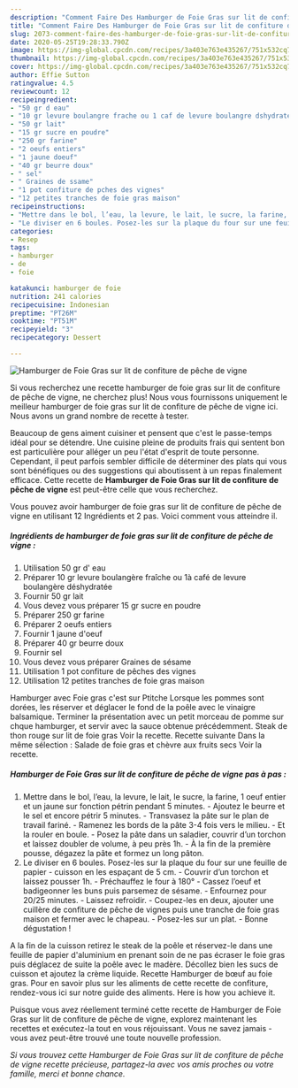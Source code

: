 ```yaml
---
description: "Comment Faire Des Hamburger de Foie Gras sur lit de confiture de pêche de vigne"
title: "Comment Faire Des Hamburger de Foie Gras sur lit de confiture de pêche de vigne"
slug: 2073-comment-faire-des-hamburger-de-foie-gras-sur-lit-de-confiture-de-peche-de-vigne
date: 2020-05-25T19:28:33.790Z
image: https://img-global.cpcdn.com/recipes/3a403e763e435267/751x532cq70/hamburger-de-foie-gras-sur-lit-de-confiture-de-peche-de-vigne-photo-principale-de-la-recette.jpg
thumbnail: https://img-global.cpcdn.com/recipes/3a403e763e435267/751x532cq70/hamburger-de-foie-gras-sur-lit-de-confiture-de-peche-de-vigne-photo-principale-de-la-recette.jpg
cover: https://img-global.cpcdn.com/recipes/3a403e763e435267/751x532cq70/hamburger-de-foie-gras-sur-lit-de-confiture-de-peche-de-vigne-photo-principale-de-la-recette.jpg
author: Effie Sutton
ratingvalue: 4.5
reviewcount: 12
recipeingredient:
- "50 gr d eau"
- "10 gr levure boulangre frache ou 1 caf de levure boulangre dshydrate"
- "50 gr lait"
- "15 gr sucre en poudre"
- "250 gr farine"
- "2 oeufs entiers"
- "1 jaune doeuf"
- "40 gr beurre doux"
- " sel"
- " Graines de ssame"
- "1 pot confiture de pches des vignes"
- "12 petites tranches de foie gras maison"
recipeinstructions:
- "Mettre dans le bol, l’eau, la levure, le lait, le sucre, la farine, 1 oeuf entier et un jaune sur fonction pétrin pendant 5 minutes. Ajoutez le beurre et le sel et encore pétrir 5 minutes. Transvasez la pâte sur le plan de travail fariné. Ramenez les bords de la pâte 3-4 fois vers le milieu. Et la rouler en boule. Posez la pâte dans un saladier, couvrir d’un torchon et laissez doubler de volume, à peu près 1h. À la fin de la première pousse, dégazez la pâte et formez un long pâton."
- "Le diviser en 6 boules. Posez-les sur la plaque du four sur une feuille de papier cuisson en les espaçant de 5 cm. Couvrir d’un torchon et laissez pousser 1h. Préchauffez le four à 180° Cassez l’oeuf et badigeonner les buns puis parsemez de sésame. Enfournez pour 20/25 minutes. Laissez refroidir. Coupez-les en deux, ajouter une cuillère de confiture de pêche de vignes puis une tranche de foie gras maison et fermer avec le chapeau. Posez-les sur un plat. Bonne dégustation !"
categories:
- Resep
tags:
- hamburger
- de
- foie

katakunci: hamburger de foie 
nutrition: 241 calories
recipecuisine: Indonesian
preptime: "PT26M"
cooktime: "PT51M"
recipeyield: "3"
recipecategory: Dessert

---
```



![Hamburger de Foie Gras sur lit de confiture de pêche de vigne](https://img-global.cpcdn.com/recipes/3a403e763e435267/751x532cq70/hamburger-de-foie-gras-sur-lit-de-confiture-de-peche-de-vigne-photo-principale-de-la-recette.jpg)

Si vous recherchez une recette hamburger de foie gras sur lit de confiture de pêche de vigne, ne cherchez plus! Nous vous fournissons uniquement le meilleur hamburger de foie gras sur lit de confiture de pêche de vigne ici. Nous avons un grand nombre de recette à tester.

Beaucoup de gens aiment cuisiner et pensent que c'est le passe-temps idéal pour se détendre. Une cuisine pleine de produits frais qui sentent bon est particulière pour alléger un peu l'état d'esprit de toute personne. Cependant, il peut parfois sembler difficile de déterminer des plats qui vous sont bénéfiques ou des suggestions qui aboutissent à un repas finalement efficace. Cette recette de <strong> Hamburger de Foie Gras sur lit de confiture de pêche de vigne </strong> est peut-être celle que vous recherchez.

<!--inarticleads1-->

Vous pouvez avoir hamburger de foie gras sur lit de confiture de pêche de vigne en utilisant 12 Ingrédients et 2 pas. Voici comment vous atteindre il.

##### Ingrédients de hamburger de foie gras sur lit de confiture de pêche de vigne :

1. Utilisation 50 gr d&#39; eau
1. Préparer 10 gr levure boulangère fraîche ou 1à café de levure boulangère déshydratée
1. Fournir 50 gr lait
1. Vous devez vous préparer 15 gr sucre en poudre
1. Préparer 250 gr farine
1. Préparer 2 oeufs entiers
1. Fournir 1 jaune d&#39;oeuf
1. Préparer 40 gr beurre doux
1. Fournir  sel
1. Vous devez vous préparer  Graines de sésame
1. Utilisation 1 pot confiture de pêches des vignes
1. Utilisation 12 petites tranches de foie gras maison


Hamburger avec Foie gras c&#39;est sur Ptitche Lorsque les pommes sont dorées, les réserver et déglacer le fond de la poêle avec le vinaigre balsamique. Terminer la présentation avec un petit morceau de pomme sur chque hamburger, et servir avec la sauce obtenue précédemment. Steak de thon rouge sur lit de foie gras Voir la recette. Recette suivante Dans la même sélection : Salade de foie gras et chèvre aux fruits secs Voir la recette. 

<!--inarticleads2-->

##### Hamburger de Foie Gras sur lit de confiture de pêche de vigne pas à pas :

1. Mettre dans le bol, l’eau, la levure, le lait, le sucre, la farine, 1 oeuf entier et un jaune sur fonction pétrin pendant 5 minutes. - Ajoutez le beurre et le sel et encore pétrir 5 minutes. - Transvasez la pâte sur le plan de travail fariné. - Ramenez les bords de la pâte 3-4 fois vers le milieu. - Et la rouler en boule. - Posez la pâte dans un saladier, couvrir d’un torchon et laissez doubler de volume, à peu près 1h. - À la fin de la première pousse, dégazez la pâte et formez un long pâton.
1. Le diviser en 6 boules. Posez-les sur la plaque du four sur une feuille de papier - cuisson en les espaçant de 5 cm. - Couvrir d’un torchon et laissez pousser 1h. - Préchauffez le four à 180° - Cassez l’oeuf et badigeonner les buns puis parsemez de sésame. - Enfournez pour 20/25 minutes. - Laissez refroidir. - Coupez-les en deux, ajouter une cuillère de confiture de pêche de vignes puis une tranche de foie gras maison et fermer avec le chapeau. - Posez-les sur un plat. - Bonne dégustation !


A la fin de la cuisson retirez le steak de la poêle et réservez-le dans une feuille de papier d&#39;aluminium en prenant soin de ne pas écraser le foie gras puis déglacez de suite la poêle avec le madère. Décollez bien les sucs de cuisson et ajoutez la crème liquide. Recette Hamburger de bœuf au foie gras. Pour en savoir plus sur les aliments de cette recette de confiture, rendez-vous ici sur notre guide des aliments. Here is how you achieve it. 

<!--inarticleads1-->

<p>
Puisque vous avez réellement terminé cette recette de Hamburger de Foie Gras sur lit de confiture de pêche de vigne, explorez maintenant les recettes et exécutez-la tout en vous réjouissant. Vous ne savez jamais - vous avez peut-être trouvé une toute nouvelle profession.
</p>

<p>
<i>Si vous trouvez cette Hamburger de Foie Gras sur lit de confiture de pêche de vigne recette précieuse, partagez-la avec vos amis proches ou votre famille, merci et bonne chance.</i>
</p>

